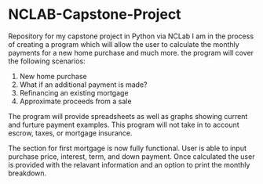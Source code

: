 # NCLAB-Capstone-Project
Repository for my capstone project in Python via NCLab
I am in the process of creating a program which will allow the user to calculate the monthly payments
for a new home purchase and much more.
the program will cover the following scenarios:
1. New home purchase
2. What if an additional payment is made?
3. Refinancing an existing mortgage
4. Approximate proceeds from a sale 

The program will provide spreadsheets as well as graphs showing current and furture payment examples.
This program will not take in to account escrow, taxes, or mortgage insurance.

The section for first mortgage is now fully functional.  User is able to input purchase price, interest, term, and down payment.  Once calculated the user is provided with the relavant information and an option to print the monthly breakdown.



